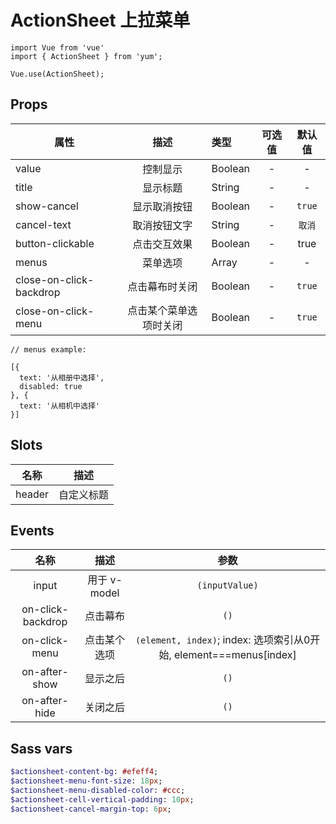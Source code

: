 # ActionSheet 上拉菜单

```JS
import Vue from 'vue'
import { ActionSheet } from 'yum';

Vue.use(ActionSheet);
```

## Props

| 属性 | 描述 | 类型 | 可选值 | 默认值 |
| - | :-: | :- | :-: | :-: |
| value | 控制显示 | Boolean | - | - |
| title | 显示标题 | String | - | - |
| show-cancel | 显示取消按钮 | Boolean | - | `true` |
| cancel-text | 取消按钮文字 | String | - | `取消` |
| button-clickable | 点击交互效果 | Boolean | - | true |
| menus | 菜单选项 | Array | - | - |
| close-on-click-backdrop | 点击幕布时关闭 | Boolean | - | `true` |
| close-on-click-menu | 点击某个菜单选项时关闭 | Boolean | - | `true` |


```JS
// menus example:

[{
  text: '从相册中选择',
  disabled: true
}, {
  text: '从相机中选择'
}]
```

## Slots

| 名称 | 描述 |
| :-: | :-: |
| header | 自定义标题 |


## Events

| 名称 | 描述 | 参数 |
| :-: | :-: | :-: |
| input | 用于 v-model | `(inputValue)` |
| on-click-backdrop | 点击幕布 | `()` |
| on-click-menu | 点击某个选项 | `(element, index)`; index: 选项索引从0开始, element===menus[index] |
| on-after-show | 显示之后 | `()` |
| on-after-hide | 关闭之后 | `()` |


## Sass vars

```sass
$actionsheet-content-bg: #efeff4;
$actionsheet-menu-font-size: 18px;
$actionsheet-menu-disabled-color: #ccc;
$actionsheet-cell-vertical-padding: 10px;
$actionsheet-cancel-margin-top: 6px;
```
